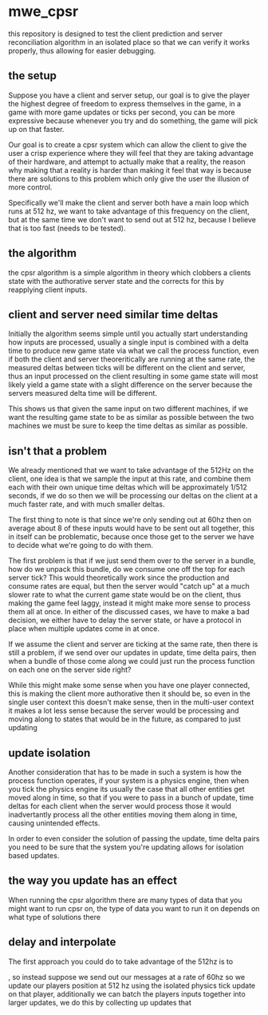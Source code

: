 # mwe_cpsr
this repository is designed to test the client prediction and server reconciliation algorithm in an isolated place so that we can verify it works properly, thus allowing for easier debugging.

## the setup
Suppose you have a client and server setup, our goal is to give the player the highest degree of freedom to express themselves in the game, in a game with more game updates or ticks per second, you can be more expressive because whenever you try and do something, the game will pick up on that faster. 

Our goal is to create a cpsr system which can allow the client to give the user a crisp experience where they will feel that they are taking advantage of their hardware, and attempt to actually make that a reality, the reason why making that a reality is harder than making it feel that way is because there are solutions to this problem which only give the user the illusion of more control.

Specifically we'll make the client and server both have a main loop which runs at 512 hz, we want to take advantage of this frequency on the client, but at the same time we don't want to send out at 512 hz, because I believe that is too fast (needs to be tested). 

## the algorithm
the cpsr algorithm is a simple algorithm in theory which clobbers a clients state with the authorative server state and the corrects for this by reapplying client inputs.


## client and server need similar time deltas

Initially the algorithm seems simple until you actually start understanding how inputs are processed, usually a single input is combined with a delta time to produce new game state via what we call the process function, even if both the client and server theoreritically are running at the same rate, the measured deltas between ticks will be different on the client and server, thus an input processed on the client resulting in some game state will most likely yield a game state with a slight difference on the server because the servers measured delta time will be different. 

This shows us that given the same input on two different machines, if we want the resulting game state to be as similar as possible between the two machines we must be sure to keep the time deltas as similar as possible.

## isn't that a problem

We already mentioned that we want to take advantage of the 512Hz on the client, one idea is that we sample the input at this rate, and combine them each with their own unique time deltas which will be approximately 1/512 seconds, if we do so then we will be processing our deltas on the client at a much faster rate, and with much smaller deltas. 

The first thing to note is that since we're only sending out at 60hz then on average about 8 of these inputs would have to be sent out all together, this in itself can be problematic, because once those get to the server we have to decide what we're going to do with them. 

The first problem is that if we just send them over to the server in a bundle, how do we unpack this bundle, do we consume one off the top for each server tick? This would theoretically work since the production and consume rates are equal, but then the server would "catch up" at a much slower rate to what the current game state would be on the client, thus making the game feel laggy, instead it might make more sense to process them all at once. In either of the discussed cases, we have to make a bad decision, we either have to delay the server state, or have a protocol in place when multiple updates come in at once.

If we assume the client and server are ticking at the same rate, then there is still a problem, if we send over our updates in update, time delta pairs, then when a bundle of those come along we could just run the process function on each one on the server side right? 

While this might make some sense when you have one player connected, this is making the client more authorative then it should be, so even in the single user context this doesn't make sense, then in the multi-user context it makes a lot less sense because the server would be processing and moving along to states that would be in the future, as compared to just updating 

## update isolation

Another consideration that has to be made in such a system is how the process function operates, if your system is a physics engine, then when you tick the physics engine its usually the case that all other entities get moved along in time, so that if you were to pass in a bunch of update, time deltas for each client when the server would process those it would inadvertantly process all the other entities moving them along in time, causing unintended effects. 

In order to even consider the solution of passing the update, time delta pairs you need to be sure that the system you're updating allows for isolation based updates.

## the way you update has an effect

When running the cpsr algorithm there are many types of data that you might want to run cpsr on, the type of data you want to run it on depends on what type of solutions there 


## delay and interpolate
The first approach you could do to take advantage of the 512hz is to 

, so instead suppose we send out our messages at a rate of 60hz so we update our players position at 512 hz using the isolated physics tick update on that player, additionally we can batch the players inputs together into larger updates, we do this by collecting up updates that 
